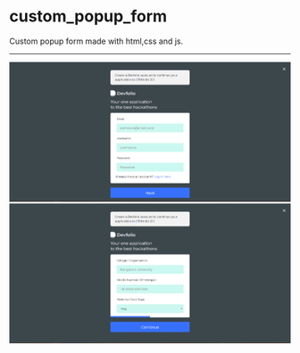# custom_popup_form
Custom popup form made with html,css and js.

---

![Custom Popup form sign up](https://github.com/abhishekhugetech/custom_popup_form/raw/master/Screenshot_1.png)
![Custom Popup form sign up](https://github.com/abhishekhugetech/custom_popup_form/raw/master/Screenshot_2.png)
